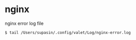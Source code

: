 # nginx

nginx error log file

```console
$ tail /Users/supasin/.config/valet/Log/nginx-error.log
```
